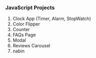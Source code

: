 ### JavaScript Projects 

1. Clock App (Timer, Alarm, StopWatch)
2. Color Flipper
3. Counter
4. FAQs Page
5. Modal
6. Reviews Carousel
7. nabin
